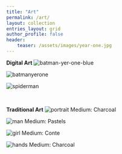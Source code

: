```yaml
---
title: "Art"
permalink: /art/
layout: collection
entries_layout: grid
author_profile: false
header:
    teaser: /assets/images/year-one.jpg
---
```


**Digital Art**
![batman-yer-one-blue](/assets/images/year-one-blue.jpg)

![batmanyerone](/assets/images/year-one.jpg)

![spiderman](/assets/images/spider.jpg)

<br>

**Traditional Art**
![portrait](/assets/images/portrait.jpg)
Medium: Charcoal

![man](/assets/images/man_pastel.jpg)
Medium: Pastels

![girl](/assets/images/girl_conte.jpg)
Medium: Conte

![hands](/assets/images/hands.jpg)
Medium: Charcoal



